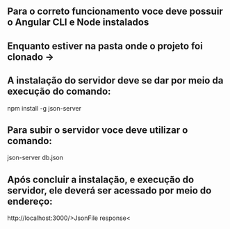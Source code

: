 ## Para o correto funcionamento voce deve possuir o Angular CLI e Node instalados

## Enquanto estiver na pasta onde o projeto foi clonado ->
## A instalação do servidor deve se dar por meio da execução do comando:
npm install -g json-server
## Para subir o servidor voce deve utilizar o comando:
json-server db.json
## Após concluir a instalação, e execução do servidor, ele deverá ser acessado por meio do endereço:
http://localhost:3000/>JsonFile response<




